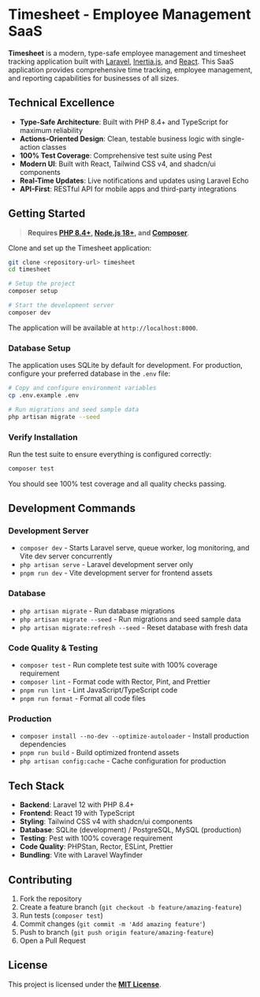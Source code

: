 # Timesheet - Employee Management SaaS

**Timesheet** is a modern, type-safe employee management and timesheet tracking application built with [Laravel](https://laravel.com), [Inertia.js](https://inertiajs.com), and [React](https://react.dev). This SaaS application provides comprehensive time tracking, employee management, and reporting capabilities for businesses of all sizes.

## Technical Excellence

- **Type-Safe Architecture**: Built with PHP 8.4+ and TypeScript for maximum reliability
- **Actions-Oriented Design**: Clean, testable business logic with single-action classes
- **100% Test Coverage**: Comprehensive test suite using Pest
- **Modern UI**: Built with React, Tailwind CSS v4, and shadcn/ui components
- **Real-Time Updates**: Live notifications and updates using Laravel Echo
- **API-First**: RESTful API for mobile apps and third-party integrations

## Getting Started

> **Requires [PHP 8.4+](https://php.net/releases/), [Node.js 18+](https://nodejs.org/), and [Composer](https://getcomposer.org)**.

Clone and set up the Timesheet application:

```bash
git clone <repository-url> timesheet
cd timesheet

# Setup the project
composer setup

# Start the development server
composer dev
```

The application will be available at `http://localhost:8000`.

### Database Setup

The application uses SQLite by default for development. For production, configure your preferred database in the `.env` file:

```bash
# Copy and configure environment variables
cp .env.example .env

# Run migrations and seed sample data
php artisan migrate --seed
```

### Verify Installation

Run the test suite to ensure everything is configured correctly:

```bash
composer test
```

You should see 100% test coverage and all quality checks passing.

## Development Commands

### Development Server

- `composer dev` - Starts Laravel serve, queue worker, log monitoring, and Vite dev server concurrently
- `php artisan serve` - Laravel development server only
- `pnpm run dev` - Vite development server for frontend assets

### Database

- `php artisan migrate` - Run database migrations
- `php artisan migrate --seed` - Run migrations and seed sample data
- `php artisan migrate:refresh --seed` - Reset database with fresh data

### Code Quality & Testing

- `composer test` - Run complete test suite with 100% coverage requirement
- `composer lint` - Format code with Rector, Pint, and Prettier
- `pnpm run lint` - Lint JavaScript/TypeScript code
- `pnpm run format` - Format all code files

### Production

- `composer install --no-dev --optimize-autoloader` - Install production dependencies
- `pnpm run build` - Build optimized frontend assets
- `php artisan config:cache` - Cache configuration for production

## Tech Stack

- **Backend**: Laravel 12 with PHP 8.4+
- **Frontend**: React 19 with TypeScript
- **Styling**: Tailwind CSS v4 with shadcn/ui components
- **Database**: SQLite (development) / PostgreSQL, MySQL (production)
- **Testing**: Pest with 100% coverage requirement
- **Code Quality**: PHPStan, Rector, ESLint, Prettier
- **Bundling**: Vite with Laravel Wayfinder

## Contributing

1. Fork the repository
2. Create a feature branch (`git checkout -b feature/amazing-feature`)
3. Run tests (`composer test`)
4. Commit changes (`git commit -m 'Add amazing feature'`)
5. Push to branch (`git push origin feature/amazing-feature`)
6. Open a Pull Request

## License

This project is licensed under the **[MIT License](https://opensource.org/licenses/MIT)**.
